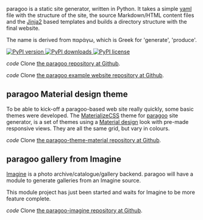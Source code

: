 
paragoo is a static site generator, written in Python. It takes a simple [yaml](https://en.wikipedia.org/wiki/YAML) file with the structure of the site, the source Markdown/HTML content files and the [Jinja2](http://jinja.pocoo.org/) based templates and builds a directory structure with the final website.

The name is derived from παράγω, which is Greek for 'generate', 'produce'.

<p><a href="https://pypi.python.org/pypi/paragoo/"><img alt="PyPI version" src="https://img.shields.io/pypi/v/paragoo.svg" style="max-width:100%;">
</a> <a href="https://pypi.python.org/pypi/paragoo/"><img alt="PyPI downloads" src="https://img.shields.io/pypi/dm/paragoo.svg" style="max-width:100%;">
</a> <a href="https://pypi.python.org/pypi/paragoo/"><img alt="PyPI license" src="https://img.shields.io/github/license/aquatix/paragoo.svg" style="max-width:100%;">
</a></p>

<i class="material-icons">code</i> Clone <a href="https://github.com/aquatix/paragoo">the paragoo repository at Github</a>.

<i class="material-icons">code</i> Clone <a href="https://github.com/aquatix/paragoo-example">the paragoo example website repository at Github</a>.


## paragoo Material design theme

To be able to kick-off a paragoo-based web site really quickly, some basic themes were developed. The [MaterializeCSS](http://materializecss.com/) theme for [paragoo](https://github.com/aquatix/paragoo) site generator, is a set of themes using a [Material design](https://www.google.com/design/spec/material-design/introduction.html) look with pre-made responsive views. They are all the same grid, but vary in colours.

<i class="material-icons">code</i> Clone <a href="https://github.com/aquatix/paragoo-theme-material">the paragoo-theme-material repository at Github</a>.


## paragoo gallery from Imagine

[Imagine](https://github.com/aquatix/imagine) is a photo archive/catalogue/gallery backend. paragoo will have a module to generate galleries from an Imagine source.

This module project has just been started and waits for Imagine to be more feature complete.

<i class="material-icons">code</i> Clone <a href="https://github.com/aquatix/paragoo-imagine">the paragoo-imagine repository at Github</a>.

